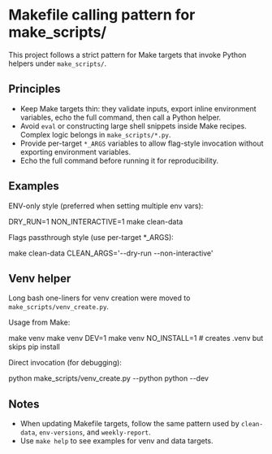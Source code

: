 # Makefile calling pattern for make_scripts/

This project follows a strict pattern for Make targets that invoke Python helpers under `make_scripts/`.

## Principles

- Keep Make targets thin: they validate inputs, export inline environment variables, echo the full command, then call a Python helper.
- Avoid `eval` or constructing large shell snippets inside Make recipes. Complex logic belongs in `make_scripts/*.py`.
- Provide per-target `*_ARGS` variables to allow flag-style invocation without exporting environment variables.
- Echo the full command before running it for reproducibility.

## Examples

ENV-only style (preferred when setting multiple env vars):

DRY_RUN=1 NON_INTERACTIVE=1 make clean-data

Flags passthrough style (use per-target \*\_ARGS):

make clean-data CLEAN_ARGS='--dry-run --non-interactive'

## Venv helper

Long bash one-liners for venv creation were moved to `make_scripts/venv_create.py`.

Usage from Make:

make venv
make venv DEV=1
make venv NO_INSTALL=1 # creates .venv but skips pip install

Direct invocation (for debugging):

python make_scripts/venv_create.py --python python --dev

## Notes

- When updating Makefile targets, follow the same pattern used by `clean-data`, `env-versions`, and `weekly-report`.
- Use `make help` to see examples for venv and data targets.
